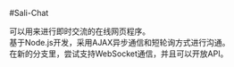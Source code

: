 #Sali-Chat

可以用来进行即时交流的在线网页程序。<br>
基于Node.js开发，采用AJAX异步通信和短轮询方式进行沟通。<br>
在新的分支里，尝试支持WebSocket通信，并且可以开放API。